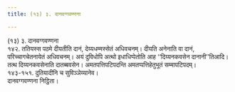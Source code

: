 ```yaml
---
title: (१३) ३. दानवग्गवण्णना

---
```

(१३) ३. दानवग्गवण्णना  
१४२. ततियस्स पठमे दीयतीति दानं, देय्यधम्मस्सेतं अधिवचनम्। दीयति अनेनाति वा दानं, परिच्‍चागचेतनायेतं अधिवचनम्। अयं दुविधोपि अत्थो इधाधिप्पेतोति आह ‘‘दिय्यनकवसेन दानानी’’तिआदि। तत्थ दिय्यनकवसेनाति दातब्बवसेन। अमतपत्तिपटिपदन्ति अमतप्पत्तिहेतुभूतं सम्मापटिपदम्।  
१४३-१५१. दुतियादीनि च सुविञ्‍ञेय्यानेव।  
दानवग्गवण्णना निट्ठिता।  